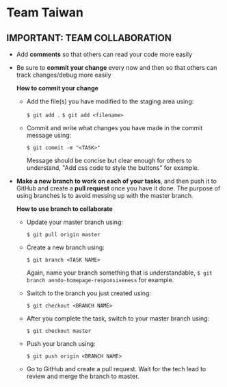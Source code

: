 # Team Taiwan

## IMPORTANT: TEAM COLLABORATION
- Add **comments** so that others can read your code more easily

- Be sure to **commit your change** every now and then so that others can track changes/debug more easily

    **How to commit your change**

    * Add the file(s) you have modified to the staging area using:

      `$ git add .`
      `$ git add <filename>`

    * Commit and write what changes you have made in the commit message using:

      `$ git commit -m "<TASK>"`

      Message should be concise but clear enough for others to understand, "Add css code to style the buttons" for example.

- **Make a new branch to work on each of your tasks**, and then push it to GitHub and create a **pull request** once you have it done. The purpose of using branches is to avoid messing up with the master branch.

    **How to use branch to collaborate**

    * Update your master branch using:

      `$ git pull origin master`

    * Create a new branch using:

      `$ git branch <TASK NAME>`

      Again, name your branch something that is understandable, `$ git branch anndo-homepage-responsiveness` for example.

    * Switch to the branch you just created using:

      `$ git checkout <BRANCH NAME>`


    * After you complete the task, switch to your master branch using:

      `$ git checkout master`

    * Push your branch using:

      `$ git push origin <BRANCH NAME>`


    * Go to GitHub and create a pull request. Wait for the tech lead to review and merge the branch to master.
